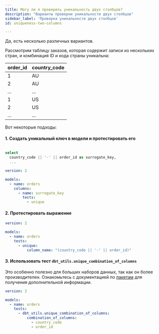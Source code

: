 ```yaml
---
title: Могу ли я проверить уникальность двух столбцов?
description: "Варианты проверки уникальности двух столбцов"
sidebar_label: 'Проверка уникальности двух столбцов'
id: uniqueness-two-columns

---
```


Да, есть несколько различных вариантов.

Рассмотрим таблицу заказов, которая содержит записи из нескольких стран, и комбинация ID и кода страны уникальна:

| order_id | country_code |
|----------|--------------|
| 1        | AU           |
| 2        | AU           |
| ...      | ...          |
| 1        | US           |
| 2        | US           |
| ...      | ...          |

Вот некоторые подходы:

#### 1. Создать уникальный ключ в модели и протестировать его

<File name='models/orders.sql'>

```sql

select
  country_code || '-' || order_id as surrogate_key,
  ...

```

</File>

<File name='models/orders.yml'>

```yml
version: 2

models:
  - name: orders
    columns:
      - name: surrogate_key
        tests:
          - unique

```

</File>

#### 2. Протестировать выражение

<File name='models/orders.yml'>

```yml
version: 2

models:
  - name: orders
    tests:
      - unique:
          column_name: "(country_code || '-' || order_id)"
```

</File>

#### 3. Использовать тест `dbt_utils.unique_combination_of_columns`

Это особенно полезно для больших наборов данных, так как он более производителен. Ознакомьтесь с документацией по [пакетам](/docs/build/packages) для получения дополнительной информации.

<File name='models/orders.yml'>

```yml
version: 2

models:
  - name: orders
    tests:
      - dbt_utils.unique_combination_of_columns:
          combination_of_columns:
            - country_code
            - order_id
```

</File>